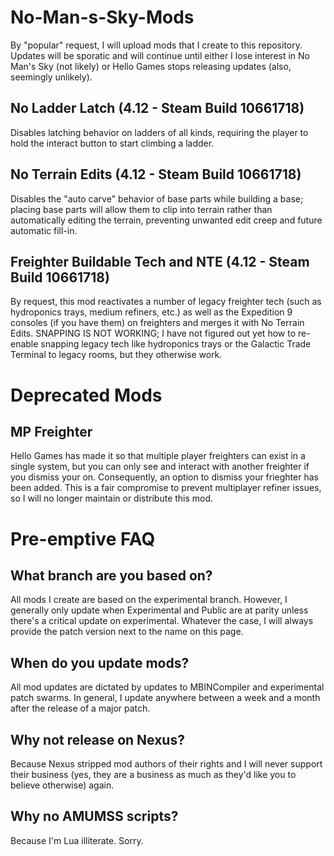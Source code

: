 # No-Man-s-Sky-Mods
By "popular" request, I will upload mods that I create to this repository. Updates will be sporatic and will continue until either I lose interest in No Man's Sky (not likely) or Hello Games stops releasing updates (also, seemingly unlikely).

## No Ladder Latch (4.12 - Steam Build 10661718)
Disables latching behavior on ladders of all kinds, requiring the player to hold the interact button to start climbing a ladder.

## No Terrain Edits (4.12 - Steam Build 10661718)
Disables the "auto carve" behavior of base parts while building a base; placing base parts will allow them to clip into terrain rather than automatically editing the terrain, preventing unwanted edit creep and future automatic fill-in.

## Freighter Buildable Tech and NTE (4.12 - Steam Build 10661718)
By request, this mod reactivates a number of legacy freighter tech (such as hydroponics trays, medium refiners, etc.) as well as the Expedition 9 consoles (if you have them) on freighters and merges it with No Terrain Edits. SNAPPING IS NOT WORKING; I have not figured out yet how to re-enable snapping legacy tech like hydroponics trays or the Galactic Trade Terminal to legacy rooms, but they otherwise work.


# Deprecated Mods

## MP Freighter
Hello Games has made it so that multiple player freighters can exist in a single system, but you can only see and interact with another freighter if you dismiss your on. Consequently, an option to dismiss your frieghter has been added. This is a fair compromise to prevent multiplayer refiner issues, so I will no longer maintain or distribute this mod.


# Pre-emptive FAQ
## What branch are you based on?
All mods I create are based on the experimental branch. However, I generally only update when Experimental and Public are at parity unless there's a critical update on experimental. Whatever the case, I will always provide the patch version next to the name on this page.
## When do you update mods?
All mod updates are dictated by updates to MBINCompiler and experimental patch swarms. In general, I update anywhere between a week and a month after the release of a major patch.
## Why not release on Nexus?
Because Nexus stripped mod authors of their rights and I will never support their business (yes, they are a business as much as they'd like you to believe otherwise) again.
## Why no AMUMSS scripts?
Because I'm Lua illiterate. Sorry.
